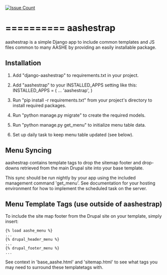 [![Issue Count](https://codeclimate.com/github/AASHE/django-aashestrap/badges/issue_count.svg)](https://codeclimate.com/github/AASHE/django-aashestrap)

==========
aashestrap
==========

aashestrap is a simple Django app to include common templates
and JS files common to many AASHE by providing an easily
installable package.

Installation
------------

1.  Add "django-aashestrap" to requirements.txt in your project.

2.  Add "aashestrap" to your INSTALLED_APPS setting like this:
    INSTALLED_APPS = (
        ...
        'aashestrap',
    )

3.  Run "pip install -r requirements.txt" from your project's
    directory to install required packages.

4. Run "python manage.py migrate" to create the required models.

5. Run "python manage.py get_menu" to initialize menu table data.

6. Set up daily task to keep menu table updated (see below).

Menu Syncing
------------

aashestrap contains template tags to drop the sitemap footer and drop-downs
retrieved from the main Drupal site into your base template.

This sync should be run nightly by your app using the included management
command 'get_menu'. See documentation for your hosting environment for
how to implement the scheduled task on the server.

Menu Template Tags (use outside of aashestrap)
----------------------------------------------

To include the site map footer from the Drupal site on your template,
simply insert:

    {% load aashe_menu %}
    ...
    {% drupal_header_menu %}
    ...
    {% drupal_footer_menu %}
    ...

See context in 'base_aashe.html' and 'sitemap.html' to see what tags you
may need to surround these templatetags with.
